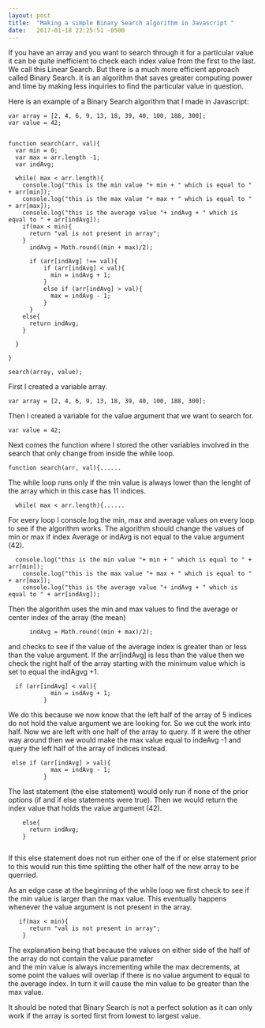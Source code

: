 ```yaml
---
layout: post
title:  "Making a simple Binary Search algorithm in Javascript "
date:   2017-01-18 22:25:51 -0500
---
```



If you have an array and you want to search through  it for a particular value it can be quite inefficient to check each index value from the first to the last.  We call this Linear Search. But there is a much more efficient approach called Binary Search. it is an algorithm that saves greater computing power and time by making less inquiries to find the particular value in question. 

Here is an example of a Binary Search algorithm  that I made in Javascript:

```
var array = [2, 4, 6, 9, 13, 18, 39, 40, 100, 188, 300];
var value = 42;


function search(arr, val){
  var min = 0; 
  var max = arr.length -1;
  var indAvg;
  
  while( max < arr.length){
    console.log("this is the min value "+ min + " which is equal to " + arr[min]);
    console.log("this is the max value "+ max + " which is equal to " + arr[max]);
    console.log("this is the average value "+ indAvg + " which is equal to " + arr[indAvg]);
    if(max < min){
      return "val is not present in array";
    }
      indAvg = Math.round((min + max)/2);
       
      if (arr[indAvg] !== val){
          if (arr[indAvg] < val){
            min = indAvg + 1;
          }
          else if (arr[indAvg] > val){
            max = indAvg - 1;
          }
      }
    else{
      return indAvg;
    }
    
  }
  
}

search(array, value);

```

First I created a variable array.
```
var array = [2, 4, 6, 9, 13, 18, 39, 40, 100, 188, 300];
```

Then I created a variable for the value argument that we want to search for.

```
var value = 42;
```

Next comes the function where I stored the other variables involved in the search that only change from inside the while loop. 

```
function search(arr, val){......
```

The while loop runs only if the min value is always lower than the lenght of the array which in this case has 11 indices.
```
  while( max < arr.length){......
```

For every loop I console.log the min, max and average values on every loop to see if the algorithm works. The algorithm  should change the values of min or max if index Average or indAvg is not equal to the value argument (42). 

```
  console.log("this is the min value "+ min + " which is equal to " + arr[min]);
    console.log("this is the max value "+ max + " which is equal to " + arr[max]);
    console.log("this is the average value "+ indAvg + " which is equal to " + arr[indAvg]);
```

Then the algorithm  uses the min and max values to find the average or center index of the array (the mean)

```
      indAvg = Math.round((min + max)/2);
```

and checks to see if the value of the average index is greater than or less than the value argument. If the arr[indAvg]  is less than the value then we check the right half of the array starting with the minimum  value which is set to equal the indAgvg +1.

```
  if (arr[indAvg] < val){
            min = indAvg + 1;
          }
```

We do this because we now know that the left half of the array of 5 indices do not hold the value argument we are looking for. So we cut the work into half. Now we are left with one half of the array to query. If it were the other way around then we would make the max value equal to indeAvg -1 and query the left half of the array of indices instead. 

```
 else if (arr[indAvg] > val){
            max = indAvg - 1;
          }
```

The last statement (the else statement) would only run if none of the prior options (if and if else statements were true). Then we would return the index value that holds the value argument (42).

```
    else{
      return indAvg;
    }
    
```

If this else statement does not run either one of the if or else statement prior to this would run  this time splitting the other half of the new array to be querried. 

As an edge case at the beginning of the while loop we first check to see if the min value is larger than the max value. This eventually happens whenever the value argument is not present in the array.

```
   if(max < min){
      return "val is not present in array";
    }
```

The explanation being that because the values on either side of the half of the array do not contain the value parameter  
and the min value is always incrementing while the max decrements, at some point the values will overlap if there is no value argument to equal to the average index. In turn it will cause the min value to be greater than the max value.

It should be noted that Binary Search is not a perfect solution as it can only work if the array is sorted first from lowest to largest value.


